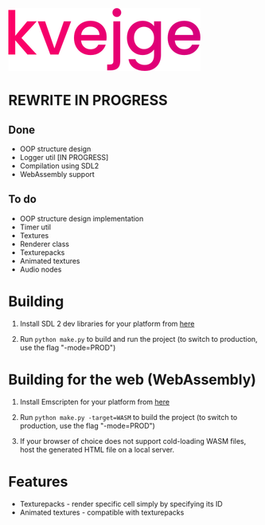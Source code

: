 <img src="branding/logo_color.png" alt="kvejge logo" style="zoom:50%;" />

# **REWRITE IN PROGRESS**

## Done
 - OOP structure design
 - Logger util [IN PROGRESS]
 - Compilation using SDL2
 - WebAssembly support

## To do
 - OOP structure design implementation
 - Timer util
 - Textures
 - Renderer class
 - Texturepacks
 - Animated textures
 - Audio nodes


# Building

1. Install SDL 2 dev libraries for your platform from [here](https://www.libsdl.org/download-2.0.php)

2. Run `python make.py` to build and run the project (to switch to production, use the flag "-mode=PROD")

# Building for the web (WebAssembly)

1. Install Emscripten for your platform from [here](https://emscripten.org/docs/getting_started/downloads.html)

2. Run `python make.py -target=WASM` to build the project (to switch to production, use the flag "-mode=PROD")

3. If your browser of choice does not support cold-loading WASM files, host the generated HTML file on a local server.


# Features
 - Texturepacks - render specific cell simply by specifying its ID
 - Animated textures - compatible with texturepacks
